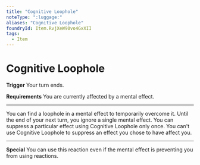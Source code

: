 ```yaml
---
title: "Cognitive Loophole"
noteType: ":luggage:"
aliases: "Cognitive Loophole"
foundryId: Item.RvjXeW90vo4GxXII
tags:
  - Item
---
```


# Cognitive Loophole

**Trigger** Your turn ends.

**Requirements** You are currently affected by a mental effect.

* * *

You can find a loophole in a mental effect to temporarily overcome it. Until the end of your next turn, you ignore a single mental effect. You can suppress a particular effect using Cognitive Loophole only once. You can't use Cognitive Loophole to suppress an effect you chose to have affect you.

* * *

**Special** You can use this reaction even if the mental effect is preventing you from using reactions.
